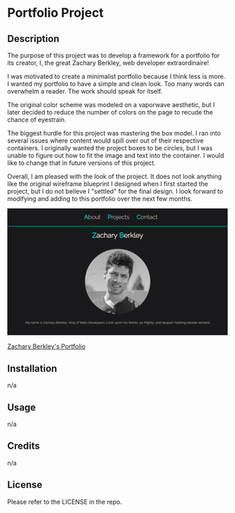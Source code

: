 # Portfolio Project

## Description

The purpose of this project was to develop a framework for a portfolio for its creator, I, the great Zachary Berkley, web developer extraordinaire! 

I was motivated to create a minimalist portfolio because I think less is more. I wanted my portfolio to have a simple and clean look. Too many words can overwhelm a reader. The work should speak for itself.

The original color scheme was modeled on a vaporwave aesthetic, but I later decided to reduce the number of colors on the page to recude the chance of eyestrain.

The biggest hurdle for this project was mastering the box model. I ran into several issues where content would spill over out of their respective containers. I originally wanted the project boxes to be circles, but I was unable to figure out how to fit the image and text into the container. I would like to change that in future versions of this project.

Overall, I am pleased with the look of the project. It does not look anything like the original wireframe blueprint I designed when I first started the project, but I do not believe I "settled" for the final design. I look forward to modifying and adding to this portfolio over the next few months. 

![Zachary Berkley's Portfolio](/assets/images/website-preview.jpg)

[Zachary Berkley's Portfolio](https://zberkley88.github.io/project-portfolio/)

## Installation

n/a 

## Usage

 n/a

## Credits

n/a

## License

Please refer to the LICENSE in the repo.